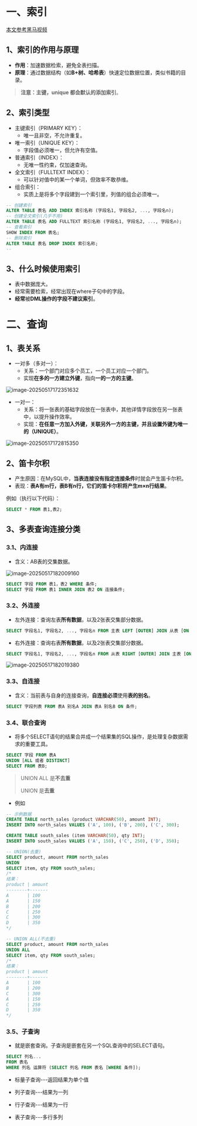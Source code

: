 # 一、索引

[本文参考黑马视频](https://www.bilibili.com/video/BV1Kr4y1i7ru?spm_id_from=333.788.player.switch&vd_source=c6d25b8c148a15b1c45b8da5d613a042&p=37)



## 1、索引的作用与原理

- **作用**：加速数据检索，避免全表扫描。
- **原理**：通过数据结构（如**B+树、哈希表**）快速定位数据位置，类似书籍的目录。



> **注意：主键，unique 都会默认的添加索引**。

## 2、索引类型

- 主键索引（PRIMARY KEY）：
  - 唯一且非空，不允许重复。
- 唯一索引（UNIQUE KEY）：
  - 字段值必须唯一，但允许有空值。
- 普通索引（INDEX）：
  - 无唯一性约束，仅加速查询。
- 全文索引（FULLTEXT INDEX）：
  - 可以针对值中的某一个单词，但效率不敢恭维。
- 组合索引：
  - 实质上是将多个字段建到一个索引里，列值的组合必须唯一。

```sql
-- 创建索引
ALTER TABLE 表名 ADD INDEX 索引名称 (字段名1, 字段名2, ..., 字段名n);
-- 创建全文索引(几乎不用)
ALTER TABLE 表名 ADD FULLTEXT 索引名称 (字段名1, 字段名2, ..., 字段名n);
-- 查看索引
SHOW INDEX FROM 表名;
-- 删除索引
ALTER TABLE 表名 DROP INDEX 索引名称;
--
```

## 3、什么时候使用索引

- 表中数据庞大。
- 经常需要检索，经常出现在where子句中的字段。
- **经常**被**DML操作的字段不建议索引**。





# 二、查询

## 1、表关系

- 一对多（多对一）：
  - 关系：一个部门对应多个员工，一个员工对应一个部门。
  - 实现**在多的一方建立外键**，指向**一的一方的主键**。



![image-20250517172351632](C:\Users\LEGION\AppData\Roaming\Typora\typora-user-images\image-20250517172351632.png)



- 一对一：
  - 关系：将一张表的基础字段放在一张表中，其他详情字段放在另一张表中，以提升操作效率。
  - 实现：**在任意一方加入外键，关联另外一方的主键，并且设置外键为唯一的（UNIQUE）**。



![image-20250517172815350](C:\Users\LEGION\AppData\Roaming\Typora\typora-user-images\image-20250517172815350.png)



## 2、笛卡尔积

- 产生原因：在MySQL中，**当表连接没有指定连接条件**时就会产生笛卡尔积。
- 表现：**表A有m行，表B有n行，它们的笛卡尔积将产生m×n行结果**。

例如（执行以下代码）：

```sql
SELECT * FROM 表1,表2;
```



## 3、多表查询连接分类

### 3.1、内连接

- 含义：AB表的交集数据。



![image-20250517182009160](C:\Users\LEGION\AppData\Roaming\Typora\typora-user-images\image-20250517182009160.png)

```sql
SELECT 字段 FROM 表1，表2 WHERE 条件;
SELECT 字段 FROM 表1 INNER JOIN 表2 ON 连接条件;
```





### 3.2、外连接

- 左外连接：查询左表**所有数据**，以及2张表交集部分数据。

```sql
SELECT 字段名1, 字段名2, ..., 字段名n FROM 主表 LEFT [OUTER] JOIN 从表 [ON 连接条件];
```



- 右外连接：查询右表**所有数据**，以及2张表交集部分数据。

```sql
SELECT 字段名1, 字段名2, ..., 字段名n FROM 从表 RIGHT [OUTER] JOIN 主表 [ON 连接条件];
```





![image-20250517182019380](C:\Users\LEGION\AppData\Roaming\Typora\typora-user-images\image-20250517182019380.png)

### 3.3、自连接

- 含义：当前表与自身的连接查询，**自连接必须**使用**表的别名**。

```sql
SELECT 字段列表 FROM 表A 别名A JOIN 表A 别名B ON 条件;
```

### 3.4、联合查询

- 将多个SELECT语句的结果合并成一个结果集的SQL操作，是处理复杂数据需求的重要工具。

```sql
SELECT 字段 FROM 表A 
UNION [ALL 或者 DISTINCT] 
SELECT FROM 表B; 
```

> UNION ALL 是**不去重**
>
> UNION 是**去重**
>
> 

- 例如

```sql
-- 示例数据
CREATE TABLE north_sales (product VARCHAR(50), amount INT);
INSERT INTO north_sales VALUES ('A', 100), ('B', 200), ('C', 300);

CREATE TABLE south_sales (item VARCHAR(50), qty INT);
INSERT INTO south_sales VALUES ('A', 150), ('C', 250), ('D', 350);

-- UNION(去重)
SELECT product, amount FROM north_sales
UNION
SELECT item, qty FROM south_sales;
/*
结果：
product | amount
--------+-------
A       | 100
A       | 150
B       | 200
C       | 250
C       | 300
D       | 350
*/

-- UNION ALL(不去重)
SELECT product, amount FROM north_sales
UNION ALL
SELECT item, qty FROM south_sales;
/*
结果：
product | amount
--------+-------
A       | 100
B       | 200
C       | 300
A       | 150
C       | 250
D       | 350
*/
```



### 3.5、子查询

- 就是嵌套查询。子查询是嵌套在另一个SQL查询中的SELECT语句。

```sql
SELECT 列名...
FROM 表名
WHERE 列名 运算符 (SELECT 列名 FROM 表名 [WHERE 条件]);
```

- 标量子查询---返回结果为单个值

- 列子查询---结果为一列

- 行子查询---结果为一行

- 表子查询---多行多列



